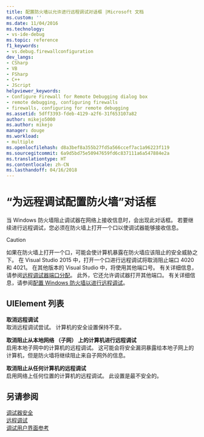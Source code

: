 ```yaml
---
title: 配置防火墙以允许进行远程调试对话框 |Microsoft 文档
ms.custom: ''
ms.date: 11/04/2016
ms.technology:
- vs-ide-debug
ms.topic: reference
f1_keywords:
- vs.debug.firewallconfiguration
dev_langs:
- CSharp
- VB
- FSharp
- C++
- JScript
helpviewer_keywords:
- Configure Firewall for Remote Debugging dialog box
- remote debugging, configuring firewalls
- firewalls, configuring for remote debugging
ms.assetid: 5dff3393-fdeb-4129-a2f6-31f653107a82
author: mikejo5000
ms.author: mikejo
manager: douge
ms.workload:
- multiple
ms.openlocfilehash: d8a3bef8a355b27fd5a566ccef7ac1a96223f119
ms.sourcegitcommit: 6a9d5bd75e50947659fd6c837111a6a547884e2a
ms.translationtype: HT
ms.contentlocale: zh-CN
ms.lasthandoff: 04/16/2018
---
```

# <a name="configure-firewall-for-remote-debugging-dialog-box"></a>“为远程调试配置防火墙”对话框
当 Windows 防火墙阻止调试器在网络上接收信息时，会出现此对话框。 若要继续进行远程调试，您必须在防火墙上打开一个口以使调试器能够接收信息。  
  
> [!CAUTION]
>  如果在防火墙上打开一个口，可能会使计算机暴露在防火墙应该阻止的安全威胁之下。 在 Visual Studio 2015 中，打开一个口进行远程调试将取消阻止端口 4020 和 4021。 在其他版本的 Visual Studio 中，将使用其他端口号。 有关详细信息，请参阅[远程调试器端口分配](../debugger/remote-debugger-port-assignments.md)。 此外，它还允许调试器打开其他端口。 有关详细信息，请参阅[配置 Windows 防火墙以进行远程调试](../debugger/configure-the-windows-firewall-for-remote-debugging.md)。  
  
## <a name="uielement-list"></a>UIElement 列表  
 **取消远程调试**  
 取消远程调试尝试。 计算机的安全设置保持不变。  
  
 **取消阻止从本地网络 （子网） 上的计算机进行远程调试**  
 启用本地子网中的计算机的远程调试。 这可能会将安全漏洞暴露给本地子网上的计算机，但是防火墙将继续阻止来自子网外的信息。  
  
 **取消阻止从任何计算机的远程调试**  
 启用网络上任何位置的计算机的远程调试。 此设置是最不安全的。  
  
## <a name="see-also"></a>另请参阅  
 [调试器安全](../debugger/debugger-security.md)   
 [远程调试](../debugger/remote-debugging.md)  
 [调试用户界面参考](../debugger/debugging-user-interface-reference.md)